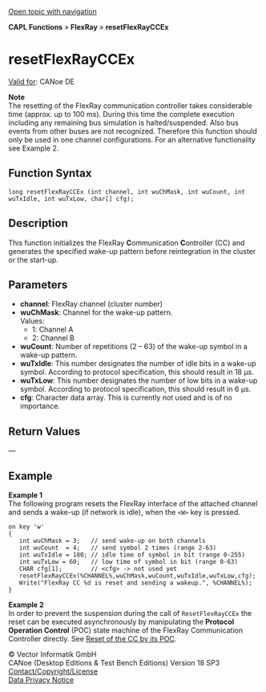 [Open topic with navigation](../../../../../CANoeDEFamily.htm#Topics/CAPLFunctions/FlexRay/Functions/CAPLfunctionResetFlexrayCCEX.md)

**CAPL Functions** » **FlexRay** » **resetFlexRayCCEx**

# resetFlexRayCCEx

[Valid for](../../../Shared/FeatureAvailability.md): CANoe DE

**Note**  
The resetting of the FlexRay communication controller takes considerable time (approx. up to 100 ms). During this time the complete execution including any remaining bus simulation is halted/suspended. Also bus events from other buses are not recognized. Therefore this function should only be used in one channel configurations. For an alternative functionality see Example 2.

## Function Syntax

```plaintext
long resetFlexRayCCEx (int channel, int wuChMask, int wuCount, int wuTxIdle, int wuTxLow, char[] cfg);
```

## Description

This function initializes the FlexRay **C**ommunication **C**ontroller (CC) and generates the specified wake-up pattern before reintegration in the cluster or the start-up.

## Parameters

- **channel**: FlexRay channel (cluster number)
- **wuChMask**: Channel for the wake-up pattern.  
  Values:
  - 1: Channel A
  - 2: Channel B
- **wuCount**: Number of repetitions (2 – 63) of the wake-up symbol in a wake-up pattern.
- **wuTxIdle**: This number designates the number of idle bits in a wake-up symbol. According to protocol specification, this should result in 18 µs.
- **wuTxLow**: This number designates the number of low bits in a wake-up symbol. According to protocol specification, this should result in 6 µs.
- **cfg**: Character data array. This is currently not used and is of no importance.

## Return Values

—

## Example

**Example 1**  
The following program resets the FlexRay interface of the attached channel and sends a wake-up (if network is idle), when the `<W>` key is pressed.

```plaintext
on key 'w'
{
   int wuChMask = 3;   // send wake-up on both channels
   int wuCount  = 4;   // send symbol 2 times (range 2-63)
   int wuTxIdle = 180; // idle time of symbol in bit (range 0-255)
   int wuTxLow = 60;   // low time of symbol in bit (range 0-63)
   CHAR cfg[1];        // <cfg> -> not used yet
   resetFlexRayCCEx(%CHANNEL%,wuChMask,wuCount,wuTxIdle,wuTxLow,cfg);
   Write("FlexRay CC %d is reset and sending a wakeup.", %CHANNEL%);
}
```

**Example 2**  
In order to prevent the suspension during the call of `ResetFlexRayCCEx` the reset can be executed asynchronously by manipulating the **Protocol Operation Control** (POC) state machine of the FlexRay Communication Controller directly. See [Reset of the CC by its POC](../../../CANoeCANalyzer/FlexRay/CAPL_Functions/FlexRay_CAPL_Reset_FlexRay-CC_by_POC.md).

© Vector Informatik GmbH  
CANoe (Desktop Editions & Test Bench Editions) Version 18 SP3  
[Contact/Copyright/License](../../../Shared/ContactCopyrightLicense.md)  
[Data Privacy Notice](https://www.vector.com/int/en/company/get-info/privacy-policy/)
